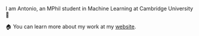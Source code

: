 I am Antonio, an MPhil student in Machine Learning at Cambridge University 👋

🏠 You can learn more about my work at my [website](https://antoniofrancaib.github.io/). 

<!---
antoniofrancaib/antoniofrancaib is a ✨ special ✨ repository because its `README.md` (this file) appears on your GitHub profile.
You can click the Preview link to take a look at your changes.
--->
